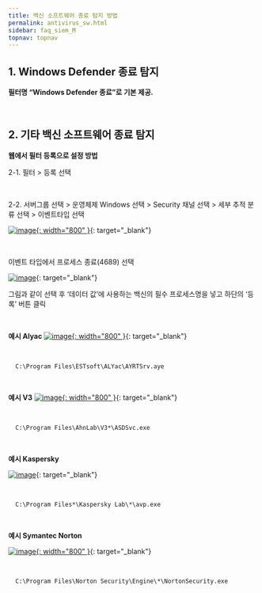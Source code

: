 ```yaml
---
title: 백신 소프트웨어 종료 탐지 방법
permalink: antivirus_sw.html
sidebar: faq_siem_M
topnav: topnav
---
```


## 1. Windows Defender 종료 탐지

**필터명 “Windows Defender 종료”로 기본 제공.**
 
<br />

## 2. 기타 백신 소프트웨어 종료 탐지

**웹에서 필터 등록으로 설정 방법**

2-1. 필터 > 등록 선택

<br />

2-2. 서버그룹 선택 > 운영체제 Windows 선택 > Security 채널 선택 > 세부 추적 분류 선택 > 이벤트타입 선택


[![image](/docs/images/Additianal/anti/1.png){: width="800" }](/docs/images/Additianal/anti/1.png){: target="_blank"}
 
<br />

이벤트 타입에서 프로세스 종료(4689) 선택

[![image](/docs/images/Additianal/anti/2.png)](/docs/images/Additianal/anti/2.png){: target="_blank"}

그림과 같이 선택 후 ‘데이터 값’에 사용하는 백신의 필수 프로세스명을 넣고 하단의 ‘등록’ 버튼 클릭

<br />

**예시 Alyac**
[![image](/docs/images/Additianal/anti/3.png){: width="800" }](/docs/images/Additianal/anti/3.png){: target="_blank"}

<br />

      C:\Program Files\ESTsoft\ALYac\AYRTSrv.aye

<br />

**예시 V3**
[![image](/docs/images/Additianal/anti/4.png){: width="800" }](/docs/images/Additianal/anti/4.png){: target="_blank"}

<br />

      C:\Program Files\AhnLab\V3*\ASDSvc.exe

<br />

**예시 Kaspersky**

[![image](/docs/images/Additianal/anti/5.png)](/docs/images/Additianal/anti/5.png){: target="_blank"}

<br />

      C:\Program Files*\Kaspersky Lab\*\avp.exe

<br />

**예시 Symantec Norton**

[![image](/docs/images/Additianal/anti/6.png){: width="800" }](/docs/images/Additianal/anti/6.png){: target="_blank"}

<br />

      C:\Program Files\Norton Security\Engine\*\NortonSecurity.exe
